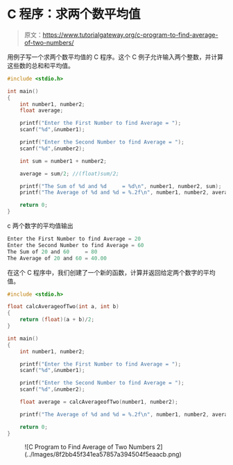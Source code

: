 # C 程序：求两个数平均值

> 原文：<https://www.tutorialgateway.org/c-program-to-find-average-of-two-numbers/>

用例子写一个求两个数平均值的 C 程序。这个 C 例子允许输入两个整数，并计算这些数的总和和平均值。

```c
#include <stdio.h>

int main()
{
    int number1, number2;
    float average;

    printf("Enter the First Number to find Average = ");
    scanf("%d",&number1);

    printf("Enter the Second Number to find Average = ");
    scanf("%d",&number2);

    int sum = number1 + number2;

    average = sum/2; //(float)sum/2;

    printf("The Sum of %d and %d     = %d\n", number1, number2, sum);
    printf("The Average of %d and %d = %.2f\n", number1, number2, average);

    return 0;
}
```

c 两个数字的平均值输出

```c
Enter the First Number to find Average = 20
Enter the Second Number to find Average = 60
The Sum of 20 and 60     = 80
The Average of 20 and 60 = 40.00
```

在这个 C 程序中，我们创建了一个新的函数，计算并返回给定两个数字的平均值。

```c
#include <stdio.h>

float calcAverageofTwo(int a, int b)
{
    return (float)(a + b)/2;
}

int main()
{
    int number1, number2;

    printf("Enter the First Number to find Average = ");
    scanf("%d",&number1);

    printf("Enter the Second Number to find Average = ");
    scanf("%d",&number2);

    float average = calcAverageofTwo(number1, number2);

    printf("The Average of %d and %d = %.2f\n", number1, number2, average);

    return 0;
}
```

<figure class="wp-block-image size-large">![C Program to Find Average of Two Numbers 2](../Images/8f2bb45f341ea57857a394504f5eaacb.png)</figure>